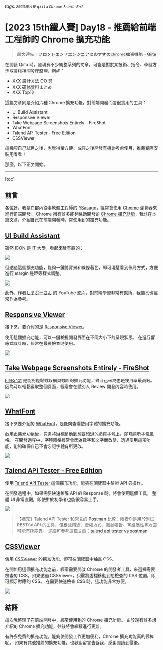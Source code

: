 ###### tags: `2023鐵人賽` `qiita` `Chrome` `Front-End`
# [2023 15th鐵人賽] Day18 - 推薦給前端工程師的 Chrome 擴充功能

> 原文連結：[フロントエンドエンジニアにおすすめchrome拡張機能 - Qiita](https://qiita.com/YSasago/items/e29803ff460f3a5a6da4?utm_source=Qiitaニュース&utm_campaign=835aefd486-Qiita_newsletter_577_08_02&utm_medium=email&utm_term=0_e44feaa081-835aefd486-62820449)


在閱讀 Qiita 時，發現有不少統整系列的文章，可能是對於某技術、指令、學習方法或書籍相關的總整理，例如：

+ XXX 設計方法 OO 選
+ XXX 研修資料まとめ
+ XXX Top10

這篇文章則是介紹六種 Chrome 擴充功能，對前端開發而言很實用的工具：

+ UI Build Assistant
+ Responsive Viewer
+ Take Webpage Screenshots Entirely - FireShot
+ WhatFont
+ Talend API Tester - Free Edition
+ CSSViewer

這幾項自己試用之後，也覺得蠻方便，或許之後開發有機會考慮使用，推薦實際安裝用看看！

那麼，以下正文開始。

---

[toc]

## 前言

各位好，我是在都內從事軟體工程師的 [YSasago](https://qiita.com/YSasago)，經常會使用 [Chrome](https://www.google.com/intl/zh-TW/chrome/) 瀏覽器來進行前端開發。
Chrome 擁有許多能夠協助開發的 [Chrome 擴充功能](https://chrome.google.com/webstore/category/extensions)，我想在本篇文章，介紹自己在前端開發時，常使用到的擴充功能。

## [UI Build Assistant](https://chrome.google.com/webstore/detail/ui-build-assistant/clbhieamajlakjobcoiheklaoldcjhjf)

雖然 ICON 是 IT 大學，看起來蠻有趣的：

![](https://hackmd.io/_uploads/ryO-NDdea.png)

但透過這個擴充功能，能夠一鍵將背景和線條著色，即可清楚看到佈局方式，方便進行 margin 邊距等樣式調整。

![](https://i.imgur.com/PLhPIu0.png)

此外，作者[しまぶーさん](https://www.youtube.com/watch?v=CXrW5rqP-WY) 的 YouTube 影片，對前端學習非常有幫助，我自己也經常作為參考。

## [Responsive Viewer](https://chrome.google.com/webstore/detail/responsive-viewer/inmopeiepgfljkpkidclfgbgbmfcennb)

接下來，要介紹的是 [Responsive Viewer](https://chrome.google.com/webstore/detail/responsive-viewer/inmopeiepgfljkpkidclfgbgbmfcennb)。

使用這個擴充功能，可以一鍵檢視開發界面在不同大小下的呈現狀態。
在進行響應式設計時，經常在最後檢查時使用。

![](https://i.imgur.com/ETuO6LN.png)

## [Take Webpage Screenshots Entirely - FireShot](https://chrome.google.com/webstore/detail/take-webpage-screenshots/mcbpblocgmgfnpjjppndjkmgjaogfceg)

[FireShot](https://chrome.google.com/webstore/detail/take-webpage-screenshots/mcbpblocgmgfnpjjppndjkmgjaogfceg) 是能夠輕鬆截取網頁截圖的擴充功能，對自己來說也是使用率最高的。
因為可以輕鬆截取整個頁面，經常會在請別人 Review 開發內容時使用。

![](https://hackmd.io/_uploads/SkmKVPugp.png)

## [WhatFont](https://chrome.google.com/webstore/detail/whatfont/jabopobgcpjmedljpbcaablpmlmfcogm?hl=ja)

接下來要介紹的 [WhatFont](https://chrome.google.com/webstore/detail/whatfont/jabopobgcpjmedljpbcaablpmlmfcogm)，是能夠查看使用字體的擴充功能。

啟用此擴充功能後，只需將游標移動到想要知道的網頁字體上，即可顯示字體風格。
在開發過程中，字體風格經常會因為數字和文字而改變，透過使用這項功能，能夠確保自己不會忘記字體有所更改。

![](https://i.imgur.com/5mgXpiX.png)

## [Talend API Tester - Free Edition](https://chrome.google.com/webstore/detail/talend-api-tester-free-ed/aejoelaoggembcahagimdiliamlcdmfm)

使用 [Talend API Tester](https://chrome.google.com/webstore/detail/talend-api-tester-free-ed/aejoelaoggembcahagimdiliamlcdmfm) 這個擴充功能，能夠在瀏覽器中驗證 API 的操作。

在開發過程中，如果需要快速瞭解 API 的 Response 時，將會使用這個工具。
整體 UI 非常直觀，即使對於初學者也能很容易上手。

![](https://i.imgur.com/yX8JayM.png)

> 【補充】Talend API Tester 和常見的 [Postman](https://chrome.google.com/webstore/detail/postman/fhbjgbiflinjbdggehcddcbncdddomop?hl=zh-TW) 比較：兩者均是用於測試 RESTful API 的工具，但根據用途、授權方式、測試報告、可擴展性等方面可能有所差異。
詳細可參考這篇文章：[talend api tester vs postman](https://juejin.cn/s/talend%20api%20tester%20vs%20postman)
> 

## [CSSViewer](https://chrome.google.com/webstore/detail/cssviewer/ggfgijbpiheegefliciemofobhmofgce)

使用 [CSSViewer]((https://chrome.google.com/webstore/detail/cssviewer/ggfgijbpiheegefliciemofobhmofgce)) 的擴充功能，即可在瀏覽器中檢查 CSS。

在開始用這個擴充功能之前，經常需要開啟 Chrome 的開發者工具，來選擇需要檢查的 CSS。如果透過 CSSViewer，只需將游標移動到想檢查的 CSS 位置，即可顯示對應的 CSS。
在需要快速檢查 CSS 時，這功能非常方便。

![](https://i.imgur.com/gHF9ixd.png)

## 結語

這次我整理了在前端開發中，經常使用到的 Chrome 擴充功能。
由於還有許多想介紹的 Chrome 擴充功能，往後將會繼續進行更新。

有許多免費的擴充功能，能夠使開發工作更加便利，Chrome 擴充功能真的很棒呢。
如果有其他推薦的擴充功能，也歡迎留言告訴我，感謝閱讀到最後。
